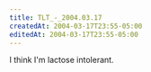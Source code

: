 ```yaml
---
title: TLT_-_2004.03.17
createdAt: 2004-03-17T23:55-05:00
editedAt: 2004-03-17T23:55-05:00
---
```


I think I'm lactose intolerant.

